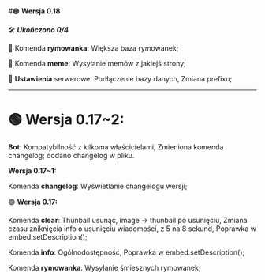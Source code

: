 #🟠 **Wersja 0.18**

🛠 ***Ukończono 0/4***

🎈 Komenda **rymowanka**:
  Większa baza rymowanek;
   
🎈 Komenda **meme**: 
  Wysyłanie memów z jakiejś strony;
   
🎈 **Ustawienia** serwerowe:
  Podłączenie bazy danych, 
  Zmiana prefixu;

---------------------------

# 🟢 **Wersja 0.17~2:** 

**Bot**:
Kompatybilność z kilkoma właścicielami,
Zmieniona komenda changelog; dodano changelog w pliku.

**Wersja 0.17~1:** 

Komenda **changelog**:
Wyświetlanie changelogu wersji;

🟢 **Wersja 0.17:** 

Komenda **clear**:
Thunbail usunąć, image -> thunbail po usunięciu, 
Zmiana czasu zniknięcia info o usunięciu wiadomości, z 5 na 8 sekund,
Poprawka w embed.setDescription();

Komenda **info**:
Ogólnodostępność, 
Poprawka w embed.setDescription();
   
Komenda **rymowanka**:
Wysyłanie śmiesznych rymowanek;

